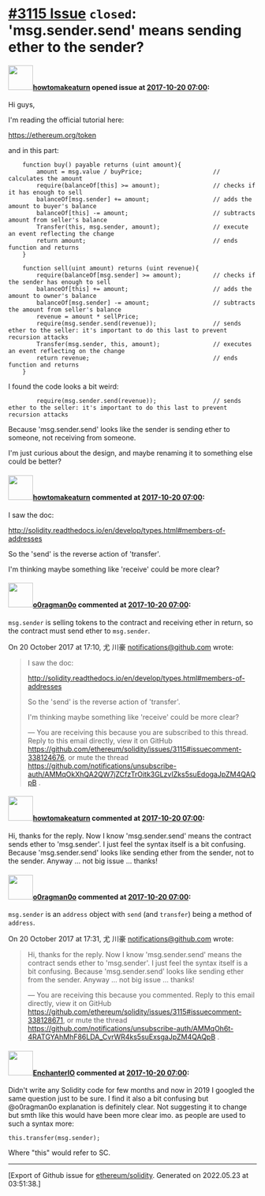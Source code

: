 # [\#3115 Issue](https://github.com/ethereum/solidity/issues/3115) `closed`: 'msg.sender.send' means sending ether to the sender?

#### <img src="https://avatars.githubusercontent.com/u/1255050?u=93e1db3d0797ef1eb7eac5e15704ef05976b095c&v=4" width="50">[howtomakeaturn](https://github.com/howtomakeaturn) opened issue at [2017-10-20 07:00](https://github.com/ethereum/solidity/issues/3115):

Hi guys,

I'm reading the official tutorial here:

https://ethereum.org/token

and in this part:

```
    function buy() payable returns (uint amount){
        amount = msg.value / buyPrice;                    // calculates the amount
        require(balanceOf[this] >= amount);               // checks if it has enough to sell
        balanceOf[msg.sender] += amount;                  // adds the amount to buyer's balance
        balanceOf[this] -= amount;                        // subtracts amount from seller's balance
        Transfer(this, msg.sender, amount);               // execute an event reflecting the change
        return amount;                                    // ends function and returns
    }

    function sell(uint amount) returns (uint revenue){
        require(balanceOf[msg.sender] >= amount);         // checks if the sender has enough to sell
        balanceOf[this] += amount;                        // adds the amount to owner's balance
        balanceOf[msg.sender] -= amount;                  // subtracts the amount from seller's balance
        revenue = amount * sellPrice;
        require(msg.sender.send(revenue));                // sends ether to the seller: it's important to do this last to prevent recursion attacks
        Transfer(msg.sender, this, amount);               // executes an event reflecting on the change
        return revenue;                                   // ends function and returns
    }
```

I found the code looks a bit weird:

```
        require(msg.sender.send(revenue));                // sends ether to the seller: it's important to do this last to prevent recursion attacks
```
Because 'msg.sender.send' looks like the sender is sending ether to someone, not receiving from someone.

I'm just curious about the design, and maybe renaming it to something else could be better?

#### <img src="https://avatars.githubusercontent.com/u/1255050?u=93e1db3d0797ef1eb7eac5e15704ef05976b095c&v=4" width="50">[howtomakeaturn](https://github.com/howtomakeaturn) commented at [2017-10-20 07:00](https://github.com/ethereum/solidity/issues/3115#issuecomment-338124676):

I saw the doc:

http://solidity.readthedocs.io/en/develop/types.html#members-of-addresses

So the 'send' is the reverse action of 'transfer'.

I'm thinking maybe something like 'receive' could be more clear?

#### <img src="https://avatars.githubusercontent.com/u/12790330?u=93f973ed85ec0c341023d85050ee1d3eb2be6679&v=4" width="50">[o0ragman0o](https://github.com/o0ragman0o) commented at [2017-10-20 07:00](https://github.com/ethereum/solidity/issues/3115#issuecomment-338126921):

`msg.sender` is selling tokens to the contract and receiving ether in
return, so the contract must send ether to `msg.sender`.

On 20 October 2017 at 17:10, 尤 川豪 <notifications@github.com> wrote:

> I saw the doc:
>
> http://solidity.readthedocs.io/en/develop/types.html#members-of-addresses
>
> So the 'send' is the reverse action of 'transfer'.
>
> I'm thinking maybe something like 'receive' could be more clear?
>
> —
> You are receiving this because you are subscribed to this thread.
> Reply to this email directly, view it on GitHub
> <https://github.com/ethereum/solidity/issues/3115#issuecomment-338124676>,
> or mute the thread
> <https://github.com/notifications/unsubscribe-auth/AMMqOkXhQA2QW7jZCfzTrOitk3GLzvIZks5suEdogaJpZM4QAQpB>
> .
>

#### <img src="https://avatars.githubusercontent.com/u/1255050?u=93e1db3d0797ef1eb7eac5e15704ef05976b095c&v=4" width="50">[howtomakeaturn](https://github.com/howtomakeaturn) commented at [2017-10-20 07:00](https://github.com/ethereum/solidity/issues/3115#issuecomment-338128671):

Hi, thanks for the reply. 
Now I know 'msg.sender.send' means the contract sends ether to 'msg.sender'.
I just feel the syntax itself is a bit confusing. 
Because 'msg.sender.send' looks like sending ether from the sender, not to the sender.
Anyway ... not big issue ... thanks!

#### <img src="https://avatars.githubusercontent.com/u/12790330?u=93f973ed85ec0c341023d85050ee1d3eb2be6679&v=4" width="50">[o0ragman0o](https://github.com/o0ragman0o) commented at [2017-10-20 07:00](https://github.com/ethereum/solidity/issues/3115#issuecomment-338129798):

`msg.sender` is an `address` object with `send` (and `transfer`) being a
method of `address`.

On 20 October 2017 at 17:31, 尤 川豪 <notifications@github.com> wrote:

> Hi, thanks for the reply.
> Now I know 'msg.sender.send' means the contract sends ether to
> 'msg.sender'.
> I just feel the syntax itself is a bit confusing.
> Because 'msg.sender.send' looks like sending ether from the sender.
> Anyway ... not big issue ... thanks!
>
> —
> You are receiving this because you commented.
> Reply to this email directly, view it on GitHub
> <https://github.com/ethereum/solidity/issues/3115#issuecomment-338128671>,
> or mute the thread
> <https://github.com/notifications/unsubscribe-auth/AMMqOh6t-4RATGYAhMhF86LDA_CvrWR4ks5suExsgaJpZM4QAQpB>
> .
>

#### <img src="https://avatars.githubusercontent.com/u/3595242?u=d0a5de6ca1e449c44b70f1f768646c53fb400bc6&v=4" width="50">[EnchanterIO](https://github.com/EnchanterIO) commented at [2017-10-20 07:00](https://github.com/ethereum/solidity/issues/3115#issuecomment-474761185):

Didn't write any Solidity code for few months and now in 2019 I googled the same question just to be sure. I find it also a bit confusing but @o0ragman0o explanation is definitely clear. Not suggesting it to change but smth like this would have been more clear imo. as people are used to such a syntax more:

```
this.transfer(msg.sender);
```

Where "this" would refer to SC.


-------------------------------------------------------------------------------



[Export of Github issue for [ethereum/solidity](https://github.com/ethereum/solidity). Generated on 2022.05.23 at 03:51:38.]
